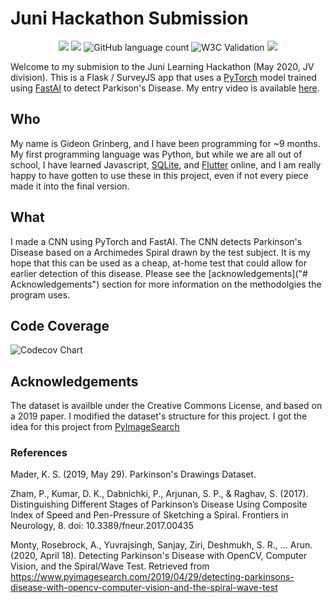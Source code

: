 
# Juni Hackathon Submission

<p align="center">
 <a href="https://gitpod.io/#github.com/gideon357/JuniHackathonFinal"><img src="https://img.shields.io/badge/Gitpod%20-Ready%20to%20Code-blue?style=for-the-badge&logo=gitpod"></img></a> <a href="https://pypi.org/project/black/"><img src="https://img.shields.io/badge/code%20style-black-black?style=for-the-badge"></img></a>
 <img alt="GitHub language count" src="https://img.shields.io/github/languages/count/gideon357/JuniHackathonFinal?style=for-the-badge"> 
 <img alt="W3C Validation" src="https://img.shields.io/w3c-validation/default?label=w3c%20validation&targetUrl=https%3A%2F%2Fparkinsons-detector.herokuapp.com%2F&style=for-the-badge">
<img src="https://img.shields.io/badge/license-AGPL--3.0-blue?style=for-the-badge"></img>
</p>

Welcome to my submision to the Juni Learning Hackathon (May 2020, JV division). This is a Flask / SurveyJS app that uses a [PyTorch](https://pytorch.org) model trained using [FastAI](https://fast.ai) to detect Parkison's Disease. My entry video is available [here](https://google.com).

## Who

My name is Gideon Grinberg, and I have been programming for ~9 months. My first programming language was Python, but while we are all out of school, I have learned Javascript, [SQLite](https://sqlite.org), and [Flutter](https://flutter.dev) online, and I am really happy to have gotten to use these in this project, even if not every piece made it into the final version.

## What

I made a CNN using PyTorch and FastAI. The CNN detects Parkinson's Disease based on a Archimedes Spiral drawn by the test subject. It is my hope that this can be used as a cheap, at-home test that could allow for earlier detection of this disease. Please see the [acknowledgements]("# Acknowledgements") section for more information on the methodolgies the program uses.

## Code Coverage

![Codecov Chart](https://via.placeholder.com/150)

## Acknowledgements

The dataset is availble under the Creative Commons License, and based on a 2019 paper. I modified the dataset's structure for this project. I got the idea for this project from [PyImageSearch](https://pyimagesearch.com)

### References

Mader, K. S. (2019, May 29). Parkinson's Drawings Dataset.

Zham, P., Kumar, D. K., Dabnichki, P., Arjunan, S. P., & Raghav, S. (2017). Distinguishing Different Stages of Parkinson’s Disease Using Composite Index of Speed and Pen-Pressure of Sketching a Spiral. Frontiers in Neurology, 8. doi: 10.3389/fneur.2017.00435

Monty, Rosebrock, A., Yuvrajsingh, Sanjay, Ziri, Deshmukh, S. R., … Arun. (2020, April 18). Detecting Parkinson's Disease with OpenCV, Computer Vision, and the Spiral/Wave Test. Retrieved from https://www.pyimagesearch.com/2019/04/29/detecting-parkinsons-disease-with-opencv-computer-vision-and-the-spiral-wave-test
